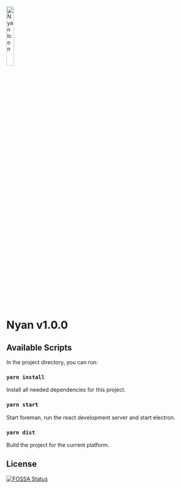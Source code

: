 <img src='https://github.com/lucajoos/nyan/blob/master/src/assets/icon.png' alt='Nyan Icon' width='20%' >
<h1>Nyan v1.0.0</h1>
<h2>Available Scripts</h2>
In the project directory, you can run:
<h3><code>yarn install</code></h3>
Install all needed dependencies for this project.
<h3><code>yarn start</code></h3>
Start foreman, run the react development server and start electron.
<h3><code>yarn dist</code></h3>
Build the project for the current platform.
<h2>License</h2>
<a href='https://app.fossa.com/projects/git%2Bgithub.com%2Flucajoos%2Fnyan?ref=badge_large'><img src='https://app.fossa.com/api/projects/git%2Bgithub.com%2Flucajoos%2Fnyan.svg?type=large' alt='FOSSA Status'></a>
